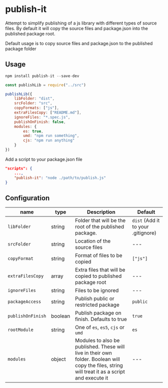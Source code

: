 # publish-it

Attempt to simplify publishing of a js library with different types of source files. By default it will copy the source files and package.json into the published package root.

Default usage is to copy source files and package.json to the published package folder

## Usage

```js
npm install publish-it --save-dev
```

```js
const publishLib = require("../src")

publishLib({
    libFolder: "dist",
    srcFolder: "src",
    copyFormats: ["js"],
    extraFilesCopy: ["README.md"],
    ignoreFiles: "*.spec.js",
    publishOnFinish: false,
    modules: {
        es: true,
        umd: "npm run something",
        cjs: "npm run anything"
    }
})
```

Add a script to your package.json file

```json
"scripts": {
    ...,
    "publish-it": "node ./path/to/publish.js"
}
```

## Configuration

| name | type | Description | Default |
| --- | --- | --- | --- |
| `libFolder` | string | Folder that will be the root of the published package. | `dist` (Add it to your .gitignore) |
| `srcFolder` | string | Location of the source files | --- |
| `copyFormat` | string | Format of files to be copied | `["js"]` |
| `extraFilesCopy` | array | Extra files that will be copied to published package root | --- |
| `ignoreFiles` | string | Files to be ignored | --- |
| `packageAccess` | string | Publish public or restricted package | `public` |
| `publishOnFinish` | boolean | Publish package on finish. Defaults to true | `true` |
| `rootModule` | string | One of `es`, `es5`, `cjs` or `umd` | `es` |
| `modules` | object | Modules to also be published. These will live in their own folder. Boolean will copy the files, string will treat it as a script and execute it | --- |
